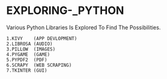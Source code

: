 # EXPLORING-_PYTHON
Various Python Libraries Is Explored To Find The Possibilities.

    1.KIVY    (APP DEVLOPMENT)
    2.LIBROSA (AUDIO)
    3.PILLOW  (IMAGES)
    4.PYGAME  (GAME)
    5.PYPDF2  (PDF)
    6.SCRAPY  (WEB SCRAPING)
    7.TKINTER (GUI)

